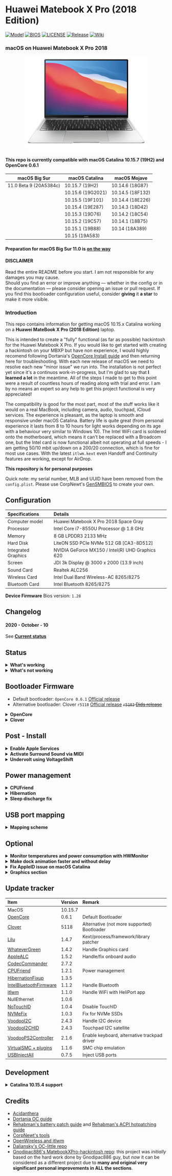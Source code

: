 # Huawei Matebook X Pro (2018 Edition)
[![Model](https://img.shields.io/badge/Model-MACH_W29-orange)](https://consumer.huawei.com/it/support/laptops/matebook-x-pro/)
[![BIOS](https://img.shields.io/badge/BIOS-1.28-red)](https://consumer.huawei.com/it/support/laptops/matebook-x-pro/)
[![LICENSE](https://img.shields.io/badge/License-MIT-purple)](/LICENSE)
[![Release](https://img.shields.io/badge/Download-Releases-blue.svg)](https://github.com/profzei/Matebook-X-Pro-2018/releases)
[![Wiki](https://img.shields.io/badge/Support-Wiki-green.svg)](https://github.com/profzei/Matebook-X-Pro-2018/wiki)

### macOS on Huawei Matebook X Pro 2018
<p align="center">
<img src="/Wiki/Images/matebook-x-pro-big-sur.png" alt="Huawei Big Sur 11.0" />
</p>

#### This repo is currently compatible with macOS Catalina 10.15.7 (19H2) and OpenCore 0.6.1
|        macOS Big Sur        |     macOS Catalina     |       macOS Mojave       |
|-----------------------------|------------------------|--------------------------|
|     11.0 Beta 9 (20A5384c)  |     10.15.7  (19H2)    |       10.14.6  (18G87)   |
|                             |     10.15.6  (19G2021) |       10.14.5  (18F132)  |
|                             |     10.15.5  (19F101)  |       10.14.4  (18E226)  |
|                             |     10.15.4  (19E287)  |       10.14.3  (18D42)   |
|                             |     10.15.3  (19D76)   |       10.14.2  (18C54)   |
|                             |     10.15.2  (19C57)   |       10.14.1  (18B75)   |
|                             |     10.15.1  (19B88)   |       10.14    (18A389)  |
|                             |     10.15    (19A583)  |                          |

#### Preparation for macOS Big Sur 11.0 is [on the way](https://github.com/profzei/Matebook-X-Pro-2018/wiki/Upgrade-to-macOS-Big-Sur)

#### DISCLAIMER
Read the entire README before you start.
I am not responsible for any damages you may cause.  
Should you find an error or improve anything — whether in the config or in the documentation — please consider opening an issue or pull request.
If you find this bootloader configuration useful, consider **giving** it **a star** to make it more visible.

### Introduction

This repo contains information for getting macOS 10.15.x Catalina working on a **Huawei MateBook X Pro (2018 Edition)** laptop.

This is intended to create a "fully" functional (as far as possible) hackintosh for the Huawei Matebook X Pro.
If you would like to get started with creating a hackintosh on your MBXP but have non experience, I would highly recomend following Dortania's [OpenCore Install guide](https://dortania.github.io/OpenCore-Install-Guide/) and then returning here for troubleshooting.
With each new release of macOS we need to resolve each new "minor issue" we run into. The installation is not perfect yet since it's a continuos work-in-progress, but I'm glad to say that **I learned a lot** in the meantime. All of the steps I made to get to this point were a result of countless hours of reading along with trial and error. I am by no means an expert so any help to get this project functional is very appreciated!

The compatibility is good for the most part, most of the stuff works like it would on a real MacBook, including camera, audio, touchpad, iCloud services. The experience is pleasant, as the laptop is smooth and responsive under macOS Catalina. Battery life is quite great (from personal experience it lasts from 8 to 10 hours for light works depending on its age with a behaviour very similar to Windows 10). The Intel WiFi card is soldered onto the motherboard, which means it can't be replaced with a Broadcom one, but the Intel card is now functional albeit not operating at full speeds - I am getting 50/10 mbit up/down on a 200/20 connection, which is fine for most use cases. With the latest `itlwm.kext` even Handoff and Continuity features are working, except for AirDrop. 

**This repository is for personal purposes**

Quick note: my serial number, MLB and UUID have been removed from the `config.plist`. Please use CorpNewt's [GenSMBIOS](https://github.com/corpnewt/GenSMBIOS) to create your own.

## Configuration

| Specifications      | Details                                          |
| :--- | :--- |
| Computer model      | Huawei Matebook X Pro 2018 Space Gray            |
| Processor           | Intel Core i7-8550U Processor @ 1.8 GHz          |
| Memory              | 8 GB LPDDR3 2133 MHz                             |
| Hard Disk           | LiteON SSD PCIe NVMe 512 GB [CA3-8D512]          |
| Integrated Graphics | NVIDIA GeForce MX150 / Intel(R) UHD Graphics 620 |
| Screen              | JDI 3k Display @ 3000 x 2000 (13.9 inch)         |
| Sound Card          | Realtek ALC256                                   |
| Wireless Card       | Intel Dual Band Wireless-AC 8265/8275            |
| Bluetooth Card      | Intel Bluetooth 8265/8275                        |

**Device Firmware** Bios version: `1.28`

## Changelog

#### 2020 - October - 10
See [**Current status**](Changelog.md)

## Status
<details>
<summary><strong>What's working</strong></summary>

- [x] Intel(R) UHD 620 Graphics card  
- [x] Intel(R) Wireless-AC 8265/8265 & Intel(R) Bluetooth
- [x] Audio for Realtek ALC256 card (via AppleALC and layout-id 97)
- [x] Power Management with support for HWP (Intel Speed Shift & Intel SpeedStep)
- [x] Automatic Backlight control (with more granular levels)
- [x] Backlight shortcuts (F1 [brightness level down] - F2 [brightness level up])
- [x] Volume shortcuts (F4 [mute] - F5 [audio level down] - F6 [audio level up])
- [x] Sleep and Wake (or Hibernation)
- [x] Battery support with better memory access
- [x] Headphone jack [2 in 1]  (via ALCPlugFix)
- [x] Speaker (4 Channels) & Internal Mic
- [x] HDMI 2.0 up to two 4K @60 Hz monitors (via LSPCON)
- [x] Native Color Profile for Display JDI 3k
- [x] TouchPad (via GPIO interrupt mode) and native gestures
- [x] Touchscreen
- [x] Updated support for LiteON SSD PCIe NVMe 
- [x] PCI Devices latency support and complete description for System Information app
- [x] USB Ports (Type-A & Type-C) with proper power levels
- [x] Thunderbolt Port
- [x] HD Camera
- [x] Native NVRAM (~~via [OcQuirks](https://github.com/ReddestDream/OcQuirks/releases)~~)
</details>

<details>
<summary><strong>What's not working</strong></summary>

- [ ] Discrete graphics card (NVIDIA GeForce MX150) is not working, since macOS doesn't support Optimus technology
	- Have used `SSDT-DDGPU.aml` to disable it in order to save power.
- [ ] Fingerprint sensor is not working
	- Have used `SSDT-UIAC.aml` to disable it in order to save power.
- [ ] Intel Wi-Fi (Intel Wireless 8265/8275) is ~~not (yet)~~ working:
	- see in Network section](/Network) for instructions to load [`itlwm`](https://github.com/OpenIntelWireless/itlwm) and [`HeliPort`](https://github.com/OpenIntelWireless/HeliPort) to drive our Intel Wi-Fi card: it is still in beta phase, but with support for WPA/WPA2 and 2.4 - 5 GHz bands
	- see in [Network section](/Network) for instructions to load `AppleIntelWiFi.kext` for enabling our Intel Wi-Fi card: it is still in beta phase, but with support for WPA/WPA2 and 2.4 - 5 GHz bands ~~there is hard work and, therefore, some progress in Intel Wi-Fi support. Hope to see a fully functional `kext` asap.~~
	- Previously I bought a USB Wi-Fi dongle: [tp-link](https://www.tp-link.com/it/support/download/tl-wn823n/?utm_medium=select-local#Driver) TL-WN823Nv3 with macOS updated driver support [Wireless-USB-Adapter Driver](https://github.com/chris1111/Wireless-USB-Adapter-Clover/releases) 
</details>

## Bootloader Firmware
- Default bootloader: `OpenCore 0.6.1` [Official release](https://github.com/acidanthera/OpenCorePkg/releases)
- Alternative bootloader: Clover `r5118` [Official release](https://github.com/CloverHackyColor/CloverBootloader/releases) ~~`r5103` [Dids release](https://github.com/Dids/clover-builder/releases)~~

<details>
<summary><strong>OpenCore</strong></summary>

- Support macOS10.14 ~ macOS11.0 beta 9
- Should **clean NVRAM** after using `Clover`: press `Space` in OpenCore boot page and then select `Reset NVRAM` entry
- Limited theme with `OpenCanopy`
</details>

<details>
<summary><strong>Clover</strong></summary>

- Support macOS10.14 ~ macOS10.15.7, but **not macOS11+**
- Should **clean NVRAM** after using `OpenCore`: press `Fn + F11` in Clover boot page
</details>

## Post - Install
<details>
<summary><strong>Enable Apple Services</strong></summary>

Default **SMBIOS** settings of this repo is `MacBookPro15,2` ~~`MacBookPro14,1`~~
1. Launch `Terminal` app
2. Copy the following script, paste it into the `Terminal` window, then press `Enter`
   ```bash
   git clone https://github.com/corpnewt/GenSMBIOS && cd GenSMBIOS && ./GenSMBIOS.command 
   ```
3. Type `2`, then press `Enter`
4. Drag your `config.plist` inside the `Terminal` window
5. Type `3`, then press `Enter`
6. Type `MacBookPro15,2`, then press `Enter`
</details>

<details>
<summary><strong>Activate Surround Sound via MIDI</strong></summary>

For a detailed guide on how to activate surround sound via MIDI on internal speakers and native audio shortcuts, see [Wiki section](https://github.com/profzei/Matebook-X-Pro-2018/wiki/Activate-Surround-Sound-via-MIDI-on-internal-speakers) 
</details>

<details>
<summary><strong>Undervolt using VoltageShift</strong></summary>

For a detailed guide on how to undervolt our MBXP using `VoltageShift` from the EFI folder instead of disabling SIP, see [Wiki section](https://github.com/profzei/Matebook-X-Pro-2018/wiki/Undervolt-via-VoltageShift) 
</details>

## Power management
<details>
<summary><strong>CPUFriend</strong></summary>

CPU power management can be achieved by using `CPUFriend.kext` while `CPUFriendDataProvider.kext` defines how it should be done. `CPUFriendDataProvider.kext` is generated for a specific CPU and power setting. The one supplied in this repository was made for `i7-8550U` and is optimized for balanced performance.
- The kexts and SSDT for `i7-8550U` are [here](/CPUFriend/1.2.0).
- `CPUFriendDataProvider.kext` is generated for SMBIOS `MacBookPro15,2` because of Kaby Lake R architecture.
- `CPUFriend.kext` and `CPUFriendDataProvider.kext` need to be put in `CLOVER/kexts/Other`
- Furthermore, you also need to put `SSDT-XCPM.aml` in `CLOVER/ACPI/patched` for working as normal after awake.
</details>

<details>
<summary><strong>Hibernation</strong></summary>

Hibernation (suspend to disk or S4 sleep) is not fully supported on a Hackintosh: so it's recommended to disable it.
```
sudo pmset -a hibernatemode 0
sudo rm -rf /private/var/vm/sleepimage
sudo touch /private/var/vm/sleepimage
sudo chflags uchg /private/var/vm/sleepimage
```
Also, it's important to disable the other hibernation related functions.
```
sudo pmset -a standby 0
sudo pmset -a autopoweroff 0
```
Disabling additional features prevents random wakeups while the lid is closed.
```
sudo pmset -a powernap 0
sudo pmset -a proximitywake 0   [optional]
sudo pmset -b tcpkeepalive 0    [optional]
```
After every update, ALL these settings should be reapplied manually.

You can verify yuor power settings by typing in terminal `sudo pmset -g live` . If you ever want to reset these settings: `sudo pmset -a restoredefaults`
</details>

<details>
<summary><strong>Sleep discharge fix</strong></summary>

Sleep function works flawlessly (both via software and via clamshell) thanks to the following improvements:
- "right" choice of framebuffer `C0870005` for Intel(R) UHD 620 Graphics card
- use of attribute `acpi-wake-type` for the USB Controller `PciRoot(0x0)/Pci(0x14,0x0)`
- set `HWPEnable` value to true for SpeedShift CPU support
About power consumption, [HWMonitor](https://github.com/kzlekk/HWSensors/releases) reports for the idle state both before and after sleep phase the same value for "CPU package total" (0.65-0.70 W). Sleep discharge rate is about 1% every 4:30 hours (during night).
</details>

## USB port mapping
<details>
<summary><strong>Mapping scheme</strong></summary>

Proper `SSDT-UIAC.aml` and `SSDT-USBX.aml` are used for USB Host Controller (XHCI-Device-ID: `<2f 9d 00 00>`): these files are configured to map only the necessary ports (tested with IOReg) with the correct connector type and prevent it from shutdown issues.

| Port      | Address               | Physical Location                                         | Internal/External |
| :--- | :--- | :--- | :--- |
| HS01/SS01 | `00000001`/`0000000D` | Left Port type-C (Power Source) - next to 3.5mm jack port | E                 |
| HS02/SS02 | `00000002`/`0000000E` | Right Port type-A                                         | E                 |
| HS03      | `00000003`            | Left Port type-C Thunderbolt                              | E                 |
| HS05      | `00000005`            | Bluetooth USB Port                                        | I                 |
| HS07      | `00000007`            | Integrated HD Camera module                               | I                 |

</details>

## Optional
<details>
<summary><strong>Monitor temperatures and power consumption with HWMonitor</strong></summary>

[**HWMonitor**](https://github.com/kzlekk/HWSensors/releases) is relatively old and no longer supported, but it gets the job done.
</details>

<details>
<summary><strong>Make dock animation faster and without delay</strong></summary>

Run these lines in terminal:
```
defaults write com.apple.dock autohide-delay -float 0
defaults write com.apple.dock autohide-time-modifier -float 0.5
killall Dock
```

</details>

<details>  
<summary><strong>Fix AppleID issue on macOS Catalina</strong></summary>

- If you encounter the problem with AppleID which cannot login and logout, this problem happened on both Hackintosh and Macintosh.
- Fix this issue with the following commands:
```
sudo -v
killall -9 accountsd com.apple.iCloudHelper
defaults delete MobileMeAccounts
rm -rf ~/Library/Accounts
killall -9 accountsd com.apple.iCloudHelper
sudo reboot
```

</details>

<details>  
<summary><strong>Graphics section</strong></summary>

Refer to: [here](/Graphics/)
</details>

## Update tracker

| Item | Version | Remark |
| :--- | :--- | :--- |
| MacOS | 10.15.7 | |
| [OpenCore](https://github.com/acidanthera/OpenCorePkg/releases) | 0.6.1 | Default Bootloader|
| [Clover](https://github.com/CloverHackyColor/CloverBootloader/releases) | 5118 | Alternative (not more supported) Bootloader|
| [Lilu](https://github.com/acidanthera/Lilu/releases) | 1.4.7 | Kext/process/framework/library patcher |
| [WhateverGreen](https://github.com/acidanthera/whatevergreen/releases) | 1.4.2 | Handle Graphics card |
| [AppleALC](https://github.com/acidanthera/AppleALC/releases) | 1.5.2 | Handle/fix onboard audio |
| [CodecCommander](https://github.com/Sniki/EAPD-Codec-Commander/releases) | 2.7.2 | |
| [CPUFriend](https://github.com/acidanthera/CPUFriend/releases) | 1.2.1 | Power management |
| [HibernationFixup](https://github.com/acidanthera/HibernationFixup/releases) | 1.3.5 | |
| [IntelBluetoothFirmware](https://github.com/OpenIntelWireless/IntelBluetoothFirmware/releases) | 1.1.2 | Handle Bluetooth |
| [itlwm](https://github.com/OpenIntelWireless/itlwm/releases) | 1.1.0 | Handle WiFi with HeliPort app |
| NullEthernet | 1.0.6 | |
| [NoTouchID](https://github.com/al3xtjames/NoTouchID/releases) | 1.0.4 | Disable TouchID|
| [NVMeFix](https://github.com/acidanthera/NVMeFix/releases) | 1.0.3 | Fix for NVMe SSDs |
| [VoodooI2C](https://github.com/alexandred/VoodooI2C/releases) | 2.4.3 | Handle I2C device |
| [VoodooI2CHID](https://github.com/alexandred/VoodooI2C/releases) | 2.4.3 | Touchpad I2C satellite |
| [VoodooPS2Controller](https://github.com/acidanthera/VoodooPS2/releases) | 2.1.6 | Enable keyboard, alternative trackpad driver |
| [VirtualSMC + plugins](https://github.com/acidanthera/VirtualSMC/releases) | 1.1.6 | SMC chip emulation |
| [USBInjectAll](https://github.com/Sniki/OS-X-USB-Inject-All/releases) | 0.7.5 | Inject USB ports |

## Development
<details>  
<summary><strong>Catalina 10.15.4 support</strong></summary>

- Update `Clover` to r5107+ to support macOS 10.15.4
- Remove [config] `MSR 0xE2` kernel patch because `Clover` can automatically patch
```
	<dict>
		<key>Comment</key>
		<string>MSR 0xE2 _xcpm_idle instant reboot(c) Pike R. Alpha</string>
		<key>Disabled</key>
		<false/>
		<key>Find</key>
		<data>ILniAAAADzA=</data>
		<key>Replace</key>
		<data>ILniAAAAkJA=</data>
	</dict>
```
- Add [config] `setpowerstate_panic=0` kernel patch for macOS 10.15 according to [Acindathera/AppleALC#513](https://github.com/acidanthera/bugtracker/issues/513#issuecomment-542838126)
```
	<dict>
		<key>Comment</key>
		<string>Disable setPowerState panic with setpowerstate_panic=0 boot-args on 10.15 (credit vit9696)</string>
		<key>Disabled</key>
		<false/>
		<key>MatchOS</key>
		<string>10.15</string>
		<key>Find</key>
		<data>Y29tLmFwcGxlAA==</data>
		<key>Replace</key>
		<data>bm90LmFwcGxlAA==</data>
	</dict>
```
- Add [config] `complete-modeset-framebuffers` property to Intel UHD Graphics 620 device section to improve HDMI
```
	<key>PciRoot(0x0)/Pci(0x2,0x0)</key>
	<dict>
		...
		<key>complete-modeset-framebuffers</key>
		<data>AAAAAAAAAAE=</data>
		...
	</dict>
```
- Add [config] `force-online` and `force-online-framebuffers` properties to Intel UHD Graphics 620 device section to fix HDMI on macOS 10.15.4
```
	<key>PciRoot(0x0)/Pci(0x2,0x0)</key>
	<dict>
		...
		<key>force-online</key>
		<data>AQAAAA==</data>
		<key>force-online-framebuffers</key>
		<data>AAAAAAAAAAE=</data>
		...
	</dict>
```

</details>

## Credits

- [Acidanthera](https://github.com/acidanthera)
- [Dortania OC guide](https://dortania.github.io/OpenCore-Install-Guide/)
- [Rehabman's battery patch guide](https://www.tonymacx86.com/threads/guide-how-to-patch-dsdt-for-working-battery-status.116102/) and [Rehabman's ACPI hotpatching guide](https://www.tonymacx86.com/threads/guide-using-clover-to-hotpatch-acpi.200137/)
- [CorpNewt's tools](https://github.com/corpnewt)
- [OpenWireless and itlwm](https://github.com/OpenIntelWireless/itlwm)
- [Daliansky's OC-little repo](https://github.com/daliansky/OC-little)
- [Gnodipac886's MatebookXPro-hackintosh repo](https://github.com/gnodipac886/MatebookXPro-hackintosh): this project was *initially* based on the hard work done by Gnodipac886 guy, but *now* it can be considered as a different project due to **many and original very significant personal improvements in ALL the sections**.
